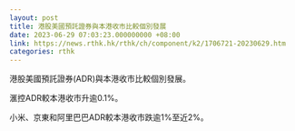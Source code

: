 ```yaml
---
layout: post
title: 港股美國預託證券與本港收市比較個別發展
date: 2023-06-29 07:03:23.000000000 +08:00
link: https://news.rthk.hk/rthk/ch/component/k2/1706721-20230629.htm
categories: rthk
---
```


港股美國預託證券(ADR)與本港收市比較個別發展。

滙控ADR較本港收市升逾0.1%。

小米、京東和阿里巴巴ADR較本港收市跌逾1%至近2%。

